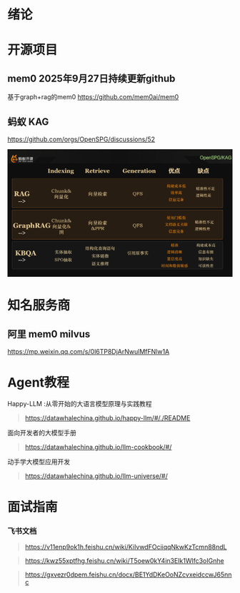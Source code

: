 
# 绪论



# 开源项目


## mem0 2025年9月27日持续更新github
基于graph+rag的mem0
https://github.com/mem0ai/mem0


## 蚂蚁 KAG
https://github.com/orgs/OpenSPG/discussions/52

![alt text](zfig/readme/image.png)


# 知名服务商

## 阿里 mem0 milvus
https://mp.weixin.qq.com/s/0l6TP8DjArNwulMfFNlw1A




# Agent教程
Happy-LLM :从零开始的大语言模型原理与实践教程
> https://datawhalechina.github.io/happy-llm/#/./README

面向开发者的大模型手册
> https://datawhalechina.github.io/llm-cookbook/#/

动手学大模型应用开发
> https://datawhalechina.github.io/llm-universe/#/

# 面试指南
### 飞书文档

> https://v11enp9ok1h.feishu.cn/wiki/KiIvwdFOciiqqNkwKzTcmn88ndL

> https://kwz55xptfhg.feishu.cn/wiki/T5oew0kY4in3EIk1Wlfc3oIGnhe

> https://gxvezr0dpem.feishu.cn/docx/BE1YdDKeOoNZcvxeidccwJ65nnc

